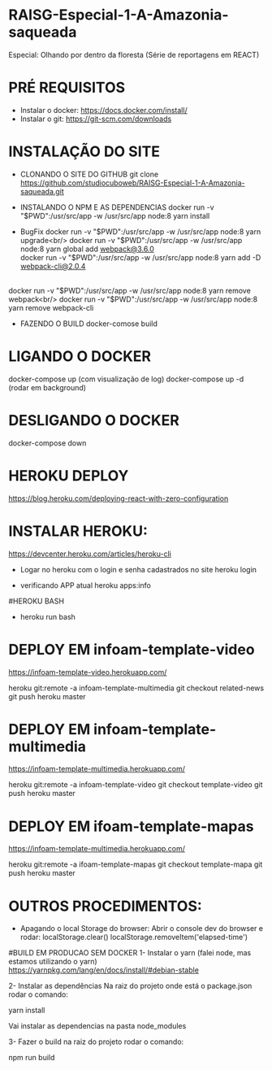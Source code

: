 # RAISG-Especial-1-A-Amazonia-saqueada
Especial: Olhando por dentro da floresta (Série de reportagens em REACT)

# PRÉ REQUISITOS
- Instalar o docker: https://docs.docker.com/install/
- Instalar o git: https://git-scm.com/downloads

# INSTALAÇÃO DO SITE

- CLONANDO O SITE DO GITHUB
git clone https://github.com/studiocuboweb/RAISG-Especial-1-A-Amazonia-saqueada.git

- INSTALANDO O NPM E AS DEPENDENCIAS
docker run -v "$PWD":/usr/src/app -w /usr/src/app node:8 yarn install<br/>

- BugFix
docker run -v "$PWD":/usr/src/app -w /usr/src/app node:8 yarn upgrade<br/>
docker run -v "$PWD":/usr/src/app -w /usr/src/app node:8 yarn global add webpack@3.6.0<br/>
docker run -v "$PWD":/usr/src/app -w /usr/src/app node:8 yarn add -D webpack-cli@2.0.4<br/><br/>

docker run -v "$PWD":/usr/src/app -w /usr/src/app node:8 yarn remove webpack<br/>
docker run -v "$PWD":/usr/src/app -w /usr/src/app node:8 yarn remove webpack-cli<br/>

- FAZENDO O BUILD
docker-comose build


# LIGANDO O DOCKER
docker-compose up (com visualização de log)
docker-compose up -d (rodar em background)

# DESLIGANDO O DOCKER
docker-compose down


# HEROKU DEPLOY
https://blog.heroku.com/deploying-react-with-zero-configuration

# INSTALAR HEROKU:
https://devcenter.heroku.com/articles/heroku-cli

- Logar no heroku com o login e senha cadastrados no site
heroku login

- verificando APP atual
heroku apps:info


#HEROKU BASH
- heroku run bash

# DEPLOY EM infoam-template-video
https://infoam-template-video.herokuapp.com/

heroku git:remote -a infoam-template-multimedia
git checkout related-news
git push heroku master

# DEPLOY EM infoam-template-multimedia
https://infoam-template-multimedia.herokuapp.com/

heroku git:remote -a infoam-template-video
git checkout template-video
git push heroku master

# DEPLOY EM ifoam-template-mapas
https://infoam-template-multimedia.herokuapp.com/

heroku git:remote -a ifoam-template-mapas
git checkout template-mapa
git push heroku master

# OUTROS PROCEDIMENTOS:
- Apagando o local Storage do browser:
Abrir o console dev do browser e rodar:
localStorage.clear()
localStorage.removeItem('elapsed-time')

#BUILD EM PRODUCAO SEM DOCKER
1- Instalar o yarn (falei node, mas estamos utilizando o yarn)
https://yarnpkg.com/lang/en/docs/install/#debian-stable

2- Instalar as dependências
Na raiz do projeto onde está o package.json rodar o comando:

yarn install

Vai instalar as dependencias na pasta node_modules 

3- Fazer o build
na raiz do projeto rodar o comando:

npm run build
